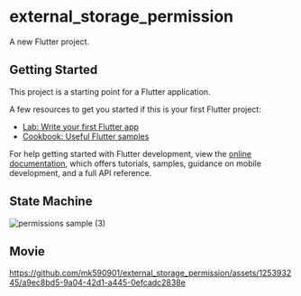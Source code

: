 # external_storage_permission

A new Flutter project.

## Getting Started

This project is a starting point for a Flutter application.

A few resources to get you started if this is your first Flutter project:

- [Lab: Write your first Flutter app](https://docs.flutter.dev/get-started/codelab)
- [Cookbook: Useful Flutter samples](https://docs.flutter.dev/cookbook)

For help getting started with Flutter development, view the
[online documentation](https://docs.flutter.dev/), which offers tutorials,
samples, guidance on mobile development, and a full API reference.


## State Machine

![permissions sample (3)](https://github.com/mk590901/external_storage_permission/assets/125393245/53fd9798-7d17-4344-ad07-84a8274075e6)


## Movie


https://github.com/mk590901/external_storage_permission/assets/125393245/a9ec8bd5-9a04-42d1-a445-0efcadc2838e

